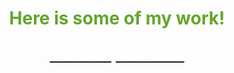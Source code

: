 <h1><p align="middle"><font color="#63a52a">Here is some of my work!</font></p></h1>

<h2><p align="middle"><a href="https://github.com/ClarkRabe/Centipede-Game"><font color="white">The Centipede Game</a></p></font></h2>
